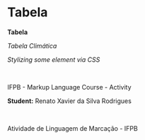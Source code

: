 # Tabela

<p><b>Tabela</p></b>
<p><i>Tabela Climática</p></i>
<p><i>Stylizing some element via CSS</p></i>
</br>
<p>IFPB - Markup Language Course - Activity</p>
<p><b>Student:</b> Renato Xavier da Silva Rodrigues</p>
</br>
<p>Atividade de Linguagem de Marcação - IFPB</p>
